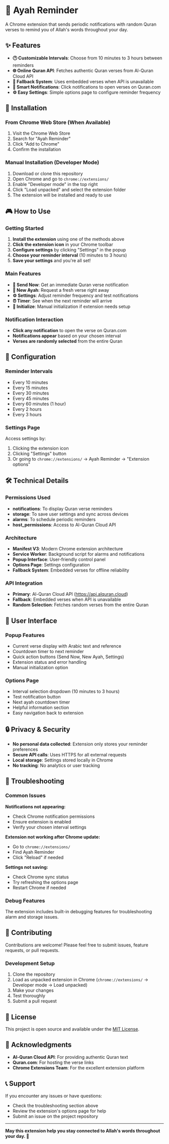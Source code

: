 # 📖 Ayah Reminder

A Chrome extension that sends periodic notifications with random Quran verses to remind you of Allah's words throughout your day.

## ✨ Features

- **🕐 Customizable Intervals**: Choose from 10 minutes to 3 hours between reminders
- **🌐 Online Quran API**: Fetches authentic Quran verses from Al-Quran Cloud API
- **🔄 Fallback System**: Uses embedded verses when API is unavailable
- **🔔 Smart Notifications**: Click notifications to open verses on Quran.com
- **⚙️ Easy Settings**: Simple options page to configure reminder frequency

## 🚀 Installation

### From Chrome Web Store (When Available)
1. Visit the Chrome Web Store
2. Search for "Ayah Reminder"
3. Click "Add to Chrome"
4. Confirm the installation


### Manual Installation (Developer Mode)
1. Download or clone this repository
2. Open Chrome and go to `chrome://extensions/`
3. Enable "Developer mode" in the top right
4. Click "Load unpacked" and select the extension folder
5. The extension will be installed and ready to use

## 🎮 How to Use

### Getting Started
1. **Install the extension** using one of the methods above
2. **Click the extension icon** in your Chrome toolbar
3. **Configure settings** by clicking "Settings" in the popup
4. **Choose your reminder interval** (10 minutes to 3 hours)
5. **Save your settings** and you're all set!

### Main Features
- **📖 Send Now**: Get an immediate Quran verse notification
- **🔄 New Ayah**: Request a fresh verse right away
- **⚙️ Settings**: Adjust reminder frequency and test notifications
- **⏰ Timer**: See when the next reminder will arrive
- **🚀 Initialize**: Manual initialization if extension needs setup

### Notification Interaction
- **Click any notification** to open the verse on Quran.com
- **Notifications appear** based on your chosen interval
- **Verses are randomly selected** from the entire Quran

## 🔧 Configuration

### Reminder Intervals
- Every 10 minutes
- Every 15 minutes  
- Every 30 minutes
- Every 45 minutes
- Every 60 minutes (1 hour)
- Every 2 hours
- Every 3 hours

### Settings Page
Access settings by:
1. Clicking the extension icon
2. Clicking "Settings" button
3. Or going to `chrome://extensions/` → Ayah Reminder → "Extension options"

## 🛠️ Technical Details

### Permissions Used
- **notifications**: To display Quran verse reminders
- **storage**: To save user settings and sync across devices
- **alarms**: To schedule periodic reminders
- **host_permissions**: Access to Al-Quran Cloud API

### Architecture
- **Manifest V3**: Modern Chrome extension architecture
- **Service Worker**: Background script for alarms and notifications
- **Popup Interface**: User-friendly control panel
- **Options Page**: Settings configuration
- **Fallback System**: Embedded verses for offline reliability

### API Integration
- **Primary**: Al-Quran Cloud API (https://api.alquran.cloud)
- **Fallback**: Embedded verses when API is unavailable
- **Random Selection**: Fetches random verses from the entire Quran

## 🎨 User Interface

### Popup Features
- Current verse display with Arabic text and reference
- Countdown timer to next reminder
- Quick action buttons (Send Now, New Ayah, Settings)
- Extension status and error handling
- Manual initialization option

### Options Page
- Interval selection dropdown (10 minutes to 3 hours)
- Test notification button
- Next ayah countdown timer
- Helpful information section
- Easy navigation back to extension

## 🔒 Privacy & Security

- **No personal data collected**: Extension only stores your reminder preferences
- **Secure API calls**: Uses HTTPS for all external requests
- **Local storage**: Settings stored locally in Chrome
- **No tracking**: No analytics or user tracking

## 🐛 Troubleshooting

### Common Issues

**Notifications not appearing:**
- Check Chrome notification permissions
- Ensure extension is enabled
- Verify your chosen interval settings

**Extension not working after Chrome update:**
- Go to `chrome://extensions/`
- Find Ayah Reminder
- Click "Reload" if needed

**Settings not saving:**
- Check Chrome sync status
- Try refreshing the options page
- Restart Chrome if needed

### Debug Features
The extension includes built-in debugging features for troubleshooting alarm and storage issues.

## 🤝 Contributing

Contributions are welcome! Please feel free to submit issues, feature requests, or pull requests.

### Development Setup
1. Clone the repository
2. Load as unpacked extension in Chrome (`chrome://extensions/` → Developer mode → Load unpacked)
3. Make your changes
4. Test thoroughly
5. Submit a pull request

## 📄 License

This project is open source and available under the [MIT License](LICENSE).

## 🙏 Acknowledgments

- **Al-Quran Cloud API**: For providing authentic Quran text
- **Quran.com**: For hosting the verse links
- **Chrome Extensions Team**: For the excellent extension platform

## 📞 Support

If you encounter any issues or have questions:
- Check the troubleshooting section above
- Review the extension's options page for help
- Submit an issue on the project repository

---

**May this extension help you stay connected to Allah's words throughout your day. 🌟**
